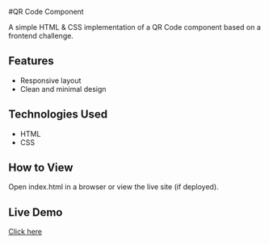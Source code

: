 #QR Code Component

A simple HTML & CSS implementation of a QR Code component based on a frontend challenge.

## Features
- Responsive layout
- Clean and minimal design

## Technologies Used
- HTML
- CSS

## How to View
Open index.html in a browser or view the live site (if deployed).

## Live Demo
[Click here](https://ugokams.github.io/qr-code-comp/)